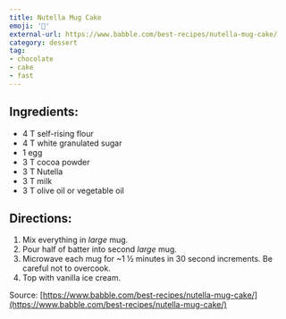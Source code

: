 ```yaml
---
title: Nutella Mug Cake
emoji: '🎂'
external-url: https://www.babble.com/best-recipes/nutella-mug-cake/
category: dessert
tag:
- chocolate
- cake
- fast
---
```


## Ingredients:
- 4 T self-rising flour
- 4 T white granulated sugar
- 1 egg
- 3 T cocoa powder
- 3 T Nutella
- 3 T milk
- 3 T olive oil or vegetable oil

## Directions:
1. Mix everything in *large* mug.
2. Pour half of batter into second *large* mug.
3. Microwave each mug for ~1 ½ minutes in 30 second increments. Be careful not to overcook.
4. Top with vanilla ice cream.

Source: [https://www.babble.com/best-recipes/nutella-mug-cake/](https://www.babble.com/best-recipes/nutella-mug-cake/)
